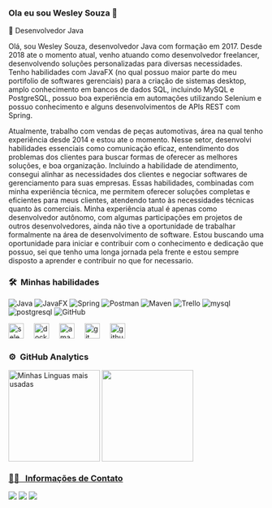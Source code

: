 ### Ola eu sou Wesley Souza 👋


 🔭 Desenvolvedor Java

Olá, sou Wesley Souza, desenvolvedor Java com formação em 2017. Desde 2018 ate o momento atual, venho atuando como desenvolvedor freelancer, desenvolvendo soluções personalizadas para diversas necessidades. Tenho habilidades com JavaFX (no qual possuo maior parte do meu portifolio de softwares gerenciais) para a criação de sistemas desktop, amplo conhecimento em bancos de dados SQL, incluindo MySQL e PostgreSQL, possuo boa experiência em automações utilizando Selenium e possuo conhecimento e alguns desenvolvimentos de APIs REST com Spring.

Atualmente, trabalho com vendas de peças automotivas, área na qual tenho experiência desde 2014 e estou ate o momento. Nesse setor, desenvolvi habilidades essenciais como comunicação eficaz, entendimento dos problemas dos clientes para buscar formas de oferecer as melhores soluções, e boa organização. Incluindo a habilidade de atendimento, consegui alinhar as necessidades dos clientes e negociar softwares de gerenciamento para suas empresas. Essas habilidades, combinadas com minha experiência técnica, me permitem oferecer soluções completas e eficientes para meus clientes, atendendo tanto às necessidades técnicas quanto às comerciais. Minha experiência atual é apenas como desenvolvedor autônomo, com algumas participações em projetos de outros desenvolvedores, ainda não tive a oportunidade de trabalhar formalmente na área de desenvolvimento de software. Estou buscando uma oportunidade para iniciar e contribuir com o conhecimento e dedicação que possuo, sei que tenho uma longa jornada pela frente e estou sempre disposto a aprender e contribuir no que for necessario.



### 🛠 &nbsp;Minhas habilidades 

![Java](https://img.shields.io/badge/java-%23ED8B00.svg?style=for-the-badge&logo=openjdk&logoColor=black)
![JavaFX](https://img.shields.io/badge/javafx-%23ED8B00.svg?style=for-the-badge&logo=openjfx&logoColor=white)
![Spring](https://img.shields.io/badge/Spring-6DB33F?style=for-the-badge&logo=spring&logoColor=white)
![Postman](https://img.shields.io/badge/Postman-FF6C37?style=for-the-badge&logo=Postman&logoColor=white)
![Maven](https://img.shields.io/badge/apache_maven-C71A36?style=for-the-badge&logo=apachemaven&logoColor=white)
![Trello](https://img.shields.io/badge/Trello-0052CC?style=for-the-badge&logo=trello&logoColor=white)
![mysql](https://img.shields.io/badge/Mysql-%230077B5?style=for-the-badge&logo=mysql&logoColor=white)
![postgresql](https://img.shields.io/badge/Postgresql-F7DF1E?style=for-the-badge&logo=postgresql&logoColor=black)
![GitHub](https://img.shields.io/badge/GitHub-100000?style=for-the-badge&logo=github&logoColor=white)
<div align="left">
  <img src="https://cdn.jsdelivr.net/gh/devicons/devicon/icons/selenium/selenium-original.svg" height="30" alt="selenium logo"  />
  <img width="12" />
  <img src="https://cdn.jsdelivr.net/gh/devicons/devicon/icons/docker/docker-original.svg" height="30" alt="docker logo"  />
  <img width="12" />
  <img src="https://cdn.jsdelivr.net/gh/devicons/devicon/icons/amazonwebservices/amazonwebservices-original.svg" height="30" alt="amazonwebservices logo"  />
  <img width="12" />
  <img src="https://cdn.jsdelivr.net/gh/devicons/devicon/icons/git/git-original.svg" height="30" alt="git logo"  />
  <img width="12" />
  <img src="https://cdn.jsdelivr.net/gh/devicons/devicon/icons/github/github-original.svg" height="30" alt="github logo"  />
</div>

### ⚙️ &nbsp;GitHub Analytics 

 <div>
  <img height="180em" align="center" title="Minhas Linguas mais usadas" src="https://github-readme-stats.vercel.app/api/top-langs/?username=WesleySouzaSilva&layout=compact&langs_count=7&bg_color=DEG,2b2c30,3c363b&theme=tokyonight"/> 
  <a href="https://github.com/WesleySouzaSilva">
  
<img height="180em" align="center" src="https://github-readme-stats.vercel.app/api?username=WesleySouzaSilva&show_icons=true&theme=tokyonight&include_all_commits=true&count_private=true&bg_color=DEG,2b2c30,3c363b"/>
</div> 

<div>
 
</div> 

### 🤝🏻 &nbsp; Informações de Contato

<p align="left">
<a href="https://www.linkedin.com/in/wesley-souza-b79841191/" target="_blank"><img src="https://img.shields.io/badge/-Wesley%20Souza%20-0077B5?style=flat&logo=Linkedin&logoColor=white"/></a>
<a href="mailto:wesleydev17@gmail.com"><img src="https://img.shields.io/badge/-wesleydev17@gmail.com-D14836?style=flat&logo=Gmail&logoColor=white"/></a>
<a href="mailto:wesley_souza19982010@hotmail.com"><img src="https://img.shields.io/badge/-wesley_souza19982010@hotmail.com-1788dd?style=flat&logo=Outlook&logoColor=white"/></a>
</p>


